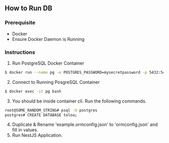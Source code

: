 ## How to Run DB

### Prerequisite
* Docker
* Ensure Docker Daemon is Running

### Instructions
1. Run PostgreSQL Docker Container
```bash
$ docker run --name pg -e POSTGRES_PASSWORD=mysecretpassword -p 5432:5432 -d postgres
```
2. Connect to Running PosgreSQL Container
```bash
$ docker exec -it pg bash
```
3. You should be inside container cli. Run the following commands.
```bash
root@SOME_RANDOM_STRING# psql -U postgres
postgres# CREATE DATABASE toloa;
```

4. Duplicate & Rename 'example.ormconfig.json' to 'ormconfig.json' and fill in values.
5. Run NestJS Application.
  

